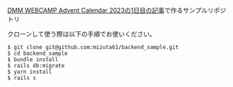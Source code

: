 [DMM WEBCAMP Advent Calendar 2023の1日目の記事](https://qiita.com/y_mizuta/items/c5f5348281a307969725)で作るサンプルリポジトリ

クローンして使う際は以下の手順でお使いください。
``` terminal:terminal
$ git clone git@github.com:mizuta61/backend_sample.git
$ cd backend_sample
$ bundle install
$ rails db:migrate
$ yarn install
$ rails s
```
